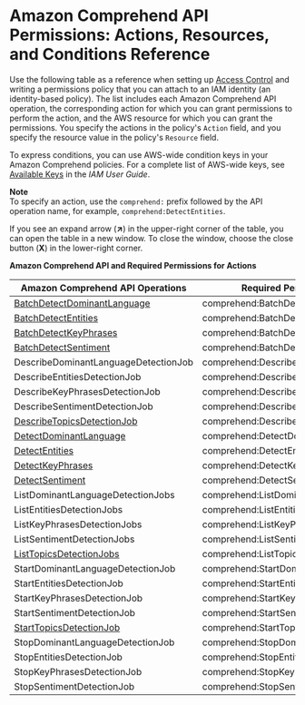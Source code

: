 # Amazon Comprehend API Permissions: Actions, Resources, and Conditions Reference<a name="comprehend-api-permissions-ref"></a>

Use the following table as a reference when setting up [Access Control](auth-and-access-control.md#access-control) and writing a permissions policy that you can attach to an IAM identity \(an identity\-based policy\)\. The list includes each Amazon Comprehend API operation, the corresponding action for which you can grant permissions to perform the action, and the AWS resource for which you can grant the permissions\. You specify the actions in the policy's `Action` field, and you specify the resource value in the policy's `Resource` field\. 

To express conditions, you can use AWS\-wide condition keys in your Amazon Comprehend policies\. For a complete list of AWS\-wide keys, see [Available Keys](http://docs.aws.amazon.com/IAM/latest/UserGuide/reference_policies_elements.html#AvailableKeys) in the *IAM User Guide*\. 

**Note**  
To specify an action, use the `comprehend:` prefix followed by the API operation name, for example, `comprehend:DetectEntities`\.

If you see an expand arrow \(**↗**\) in the upper\-right corner of the table, you can open the table in a new window\. To close the window, choose the close button \(**X**\) in the lower\-right corner\.


**Amazon Comprehend API and Required Permissions for Actions**  

| Amazon Comprehend API Operations | Required Permissions \(API Actions\) | Resources | 
| --- | --- | --- | 
| [BatchDetectDominantLanguage](API_BatchDetectDominantLanguage.md) | comprehend:BatchDetectDominantLanguage | \* | 
| [BatchDetectEntities](API_BatchDetectEntities.md) | comprehend:BatchDetectEntities | \* | 
| [BatchDetectKeyPhrases](API_BatchDetectKeyPhrases.md) | comprehend:BatchDetectKeyPhrases | \* | 
| [BatchDetectSentiment](API_BatchDetectSentiment.md) | comprehend:BatchDetectSentiment | \* | 
| DescribeDominantLanguageDetectionJob | comprehend:DescribeGominantLanguageDetectionJob | \* | 
| DescribeEntitiesDetectionJob | comprehend:DescribeEntitiesDetectionJob | \* | 
| DescribeKeyPhrasesDetectionJob | comprehend:DescribeKeyPhrasesDetectionJob | \* | 
| DescribeSentimentDetectionJob | comprehend:DescribeSentimentDetectionJob | \* | 
| [DescribeTopicsDetectionJob](API_DescribeTopicsDetectionJob.md) | comprehend:DescribeTopicsDetectionJob | \* | 
| [DetectDominantLanguage](API_DetectDominantLanguage.md) | comprehend:DetectDominantLanguage | \* | 
| [DetectEntities](API_DetectEntities.md) | comprehend:DetectEntities | \* | 
| [DetectKeyPhrases](API_DetectKeyPhrases.md) | comprehend:DetectKeyPhrases | \* | 
| [DetectSentiment](API_DetectSentiment.md) | comprehend:DetectSentiment | \* | 
| ListDominantLanguageDetectionJobs | comprehend:ListDominantLanguageDetectionJobs | \* | 
| ListEntitiesDetectionJobs | comprehend:ListEntitiesDetectionJobs | \* | 
| ListKeyPhrasesDetectionJobs | comprehend:ListKeyPhrasesDetectionJobs | \* | 
| ListSentimentDetectionJobs | comprehend:ListSentimentDetectionJobs | \* | 
| [ListTopicsDetectionJobs](API_ListTopicsDetectionJobs.md) | comprehend:ListTopicsDectectionJobs | \* | 
| StartDominantLanguageDetectionJob | comprehend:StartDominantLanguageDetectionJob | \* | 
| StartEntitiesDetectionJob | comprehend:StartEntitiesDetectionJob | \* | 
| StartKeyPhrasesDetectionJob | comprehend:StartKeyPhrasesDetectionJob | \* | 
| StartSentimentDetectionJob | comprehend:StartSentimentDetectionJob | \* | 
| [StartTopicsDetectionJob](API_StartTopicsDetectionJob.md) | comprehend:StartTopicsDetectionJob | \* | 
| StopDominantLanguageDetectionJob | comprehend:StopDominantLanguageDetectionJob | \* | 
| StopEntitiesDetectionJob | comprehend:StopEntitiesDetectionJob | \* | 
| StopKeyPhrasesDetectionJob | comprehend:StopKeyPhrasesDetectionJob | \* | 
| StopSentimentDetectionJob | comprehend:StopSentimentDetectionJob | \* | 